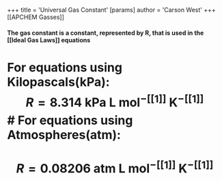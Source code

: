 +++
 title = 'Universal Gas Constant'
[params]
	author = 'Carson West'
+++
[[APCHEM Gasses]]

#### The gas constant is a constant, represented by R, that is used in the [[Ideal Gas Laws]] equations
# For equations using Kilopascals(kPa):  $$  R = 8.314 \text{ kPa L mol}^{-[[1]]}\text{ K}^{-[[1]]} $$  # For equations using Atmospheres(atm):
#  $$  R = 0.08206 \text{ atm L mol}^{-[[1]]}\text{ K}^{-[[1]]} $$  